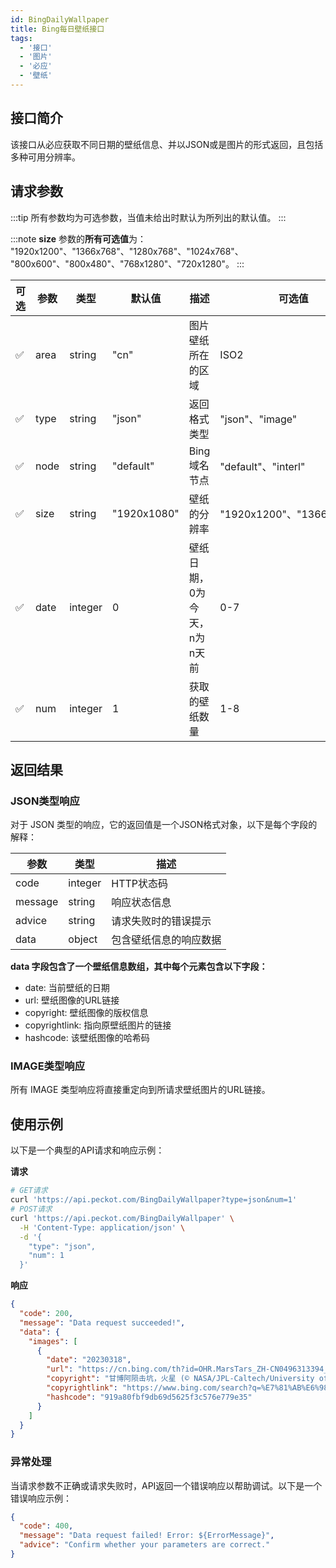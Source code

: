 ```yaml
---
id: BingDailyWallpaper
title: Bing每日壁纸接口
tags:
  - '接口'
  - '图片'
  - '必应'
  - '壁纸'
---
```


## 接口简介

该接口从必应获取不同日期的壁纸信息、并以JSON或是图片的形式返回，且包括多种可用分辨率。

## 请求参数

:::tip
所有参数均为可选参数，当值未给出时默认为所列出的默认值。
:::

:::note
**size** 参数的**所有可选值**为：  
"1920x1200"、"1366x768"、"1280x768"、"1024x768"、  
"800x600"、"800x480"、"768x1280"、"720x1280"。
:::

| 可选 | 参数 | 类型 | 默认值 | 描述 | 可选值 |
|-----|------|-----|--------|------|-------|
| ✅ | area | string | "cn" | 图片壁纸所在的区域 | ISO2 |
| ✅ | type | string | "json" | 返回格式类型 | "json"、"image" |
| ✅ | node | string | "default" | Bing域名节点 | "default"、"interl" |
| ✅ | size | string | "1920x1080" | 壁纸的分辨率 | "1920x1200"、"1366x768"等 |
| ✅ | date | integer | 0 | 壁纸日期，0为今天，n为n天前 | 0-7 |
| ✅ | num | integer | 1 | 获取的壁纸数量 | 1-8 |

## 返回结果

### JSON类型响应

对于 JSON 类型的响应，它的返回值是一个JSON格式对象，以下是每个字段的解释：  

| 参数 | 类型 | 描述 |
|-------|------|------|
| code | integer | HTTP状态码 |
| message | string | 响应状态信息 |
| advice | string | 请求失败时的错误提示 |
| data | object | 包含壁纸信息的响应数据 |

**data 字段包含了一个壁纸信息数组，其中每个元素包含以下字段：**

- date: 当前壁纸的日期
- url: 壁纸图像的URL链接
- copyright: 壁纸图像的版权信息
- copyrightlink: 指向原壁纸图片的链接
- hashcode: 该壁纸图像的哈希码

### IMAGE类型响应

所有 IMAGE 类型响应将直接重定向到所请求壁纸图片的URL链接。

## 使用示例

以下是一个典型的API请求和响应示例：

**请求**

```bash
# GET请求
curl 'https://api.peckot.com/BingDailyWallpaper?type=json&num=1'
# POST请求
curl 'https://api.peckot.com/BingDailyWallpaper' \
  -H 'Content-Type: application/json' \
  -d '{
    "type": "json",
    "num": 1
  }'
```

**响应**

```json
{
  "code": 200,
  "message": "Data request succeeded!",
  "data": {
    "images": [
      {
        "date": "20230318",
        "url": "https://cn.bing.com/th?id=OHR.MarsTars_ZH-CN0496313394_1920x1080.jpg&rf=LaDigue_1920x1080.jpg&pid=hp",
        "copyright": "甘博阿陨击坑，火星 (© NASA/JPL-Caltech/University of Arizona)",
        "copyrightlink": "https://www.bing.com/search?q=%E7%81%AB%E6%98%9F&form=hpcapt&mkt=zh-cn",
        "hashcode": "919a80fbf9db69d5625f3c576e779e35"
      }
    ]
  }
}
```

### 异常处理

当请求参数不正确或请求失败时，API返回一个错误响应以帮助调试。以下是一个错误响应示例：

```json
{
  "code": 400,
  "message": "Data request failed! Error: ${ErrorMessage}",
  "advice": "Confirm whether your parameters are correct."
}
```